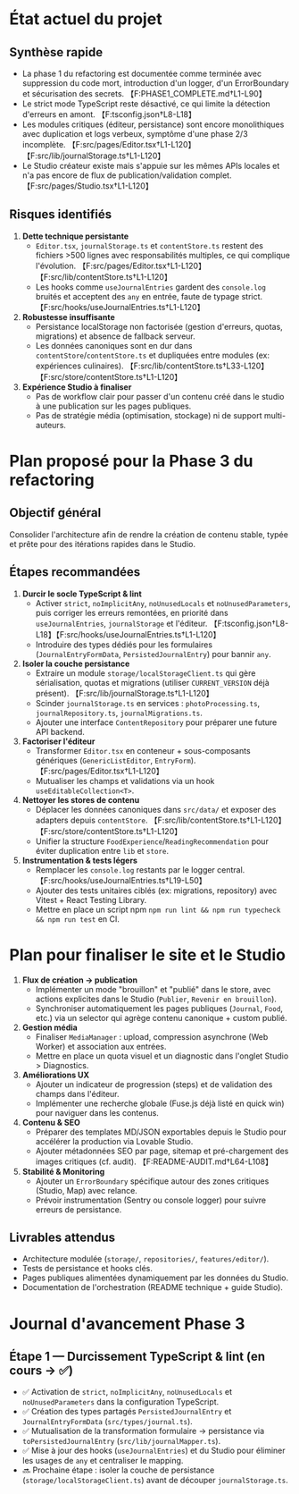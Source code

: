 # État actuel du projet

## Synthèse rapide
- La phase 1 du refactoring est documentée comme terminée avec suppression du code mort, introduction d'un logger, d'un ErrorBoundary et sécurisation des secrets. 【F:PHASE1_COMPLETE.md†L1-L90】
- Le strict mode TypeScript reste désactivé, ce qui limite la détection d'erreurs en amont. 【F:tsconfig.json†L8-L18】
- Les modules critiques (éditeur, persistance) sont encore monolithiques avec duplication et logs verbeux, symptôme d'une phase 2/3 incomplète. 【F:src/pages/Editor.tsx†L1-L120】【F:src/lib/journalStorage.ts†L1-L120】
- Le Studio créateur existe mais s'appuie sur les mêmes APIs locales et n'a pas encore de flux de publication/validation complet. 【F:src/pages/Studio.tsx†L1-L120】

## Risques identifiés
1. **Dette technique persistante**
   - `Editor.tsx`, `journalStorage.ts` et `contentStore.ts` restent des fichiers >500 lignes avec responsabilités multiples, ce qui complique l'évolution. 【F:src/pages/Editor.tsx†L1-L120】【F:src/lib/contentStore.ts†L1-L120】
   - Les hooks comme `useJournalEntries` gardent des `console.log` bruités et acceptent des `any` en entrée, faute de typage strict. 【F:src/hooks/useJournalEntries.ts†L1-L120】
2. **Robustesse insuffisante**
   - Persistance localStorage non factorisée (gestion d'erreurs, quotas, migrations) et absence de fallback serveur.
   - Les données canoniques sont en dur dans `contentStore`/`contentStore.ts` et dupliquées entre modules (ex: expériences culinaires). 【F:src/lib/contentStore.ts†L33-L120】【F:src/store/contentStore.ts†L1-L120】
3. **Expérience Studio à finaliser**
   - Pas de workflow clair pour passer d'un contenu créé dans le studio à une publication sur les pages publiques.
   - Pas de stratégie média (optimisation, stockage) ni de support multi-auteurs.

# Plan proposé pour la Phase 3 du refactoring

## Objectif général
Consolider l'architecture afin de rendre la création de contenu stable, typée et prête pour des itérations rapides dans le Studio.

## Étapes recommandées
1. **Durcir le socle TypeScript & lint**
   - Activer `strict`, `noImplicitAny`, `noUnusedLocals` et `noUnusedParameters`, puis corriger les erreurs remontées, en priorité dans `useJournalEntries`, `journalStorage` et l'éditeur. 【F:tsconfig.json†L8-L18】【F:src/hooks/useJournalEntries.ts†L1-L120】
   - Introduire des types dédiés pour les formulaires (`JournalEntryFormData`, `PersistedJournalEntry`) pour bannir `any`.
2. **Isoler la couche persistance**
   - Extraire un module `storage/localStorageClient.ts` qui gère sérialisation, quotas et migrations (utiliser `CURRENT_VERSION` déjà présent). 【F:src/lib/journalStorage.ts†L1-L120】
   - Scinder `journalStorage.ts` en services : `photoProcessing.ts`, `journalRepository.ts`, `journalMigrations.ts`.
   - Ajouter une interface `ContentRepository` pour préparer une future API backend.
3. **Factoriser l'éditeur**
   - Transformer `Editor.tsx` en conteneur + sous-composants génériques (`GenericListEditor`, `EntryForm`). 【F:src/pages/Editor.tsx†L1-L120】
   - Mutualiser les champs et validations via un hook `useEditableCollection<T>`.
4. **Nettoyer les stores de contenu**
   - Déplacer les données canoniques dans `src/data/` et exposer des adapters depuis `contentStore`. 【F:src/lib/contentStore.ts†L1-L120】【F:src/store/contentStore.ts†L1-L120】
   - Unifier la structure `FoodExperience`/`ReadingRecommendation` pour éviter duplication entre `lib` et `store`.
5. **Instrumentation & tests légers**
   - Remplacer les `console.log` restants par le logger central. 【F:src/hooks/useJournalEntries.ts†L19-L50】
   - Ajouter des tests unitaires ciblés (ex: migrations, repository) avec Vitest + React Testing Library.
   - Mettre en place un script npm `npm run lint && npm run typecheck && npm run test` en CI.

# Plan pour finaliser le site et le Studio

1. **Flux de création → publication**
   - Implémenter un mode "brouillon" et "publié" dans le store, avec actions explicites dans le Studio (`Publier`, `Revenir en brouillon`).
   - Synchroniser automatiquement les pages publiques (`Journal`, `Food`, etc.) via un selector qui agrège contenu canonique + custom publié.
2. **Gestion média**
   - Finaliser `MediaManager` : upload, compression asynchrone (Web Worker) et association aux entrées.
   - Mettre en place un quota visuel et un diagnostic dans l'onglet Studio > Diagnostics.
3. **Améliorations UX**
   - Ajouter un indicateur de progression (steps) et de validation des champs dans l'éditeur.
   - Implémenter une recherche globale (Fuse.js déjà listé en quick win) pour naviguer dans les contenus.
4. **Contenu & SEO**
   - Préparer des templates MD/JSON exportables depuis le Studio pour accélérer la production via Lovable Studio.
   - Ajouter métadonnées SEO par page, sitemap et pré-chargement des images critiques (cf. audit). 【F:README-AUDIT.md†L64-L108】
5. **Stabilité & Monitoring**
   - Ajouter un `ErrorBoundary` spécifique autour des zones critiques (Studio, Map) avec relance.
   - Prévoir instrumentation (Sentry ou console logger) pour suivre erreurs de persistance.

## Livrables attendus
- Architecture modulée (`storage/`, `repositories/`, `features/editor/`).
- Tests de persistance et hooks clés.
- Pages publiques alimentées dynamiquement par les données du Studio.
- Documentation de l'orchestration (README technique + guide Studio).

# Journal d'avancement Phase 3

## Étape 1 — Durcissement TypeScript & lint (en cours → ✅)
- ✅ Activation de `strict`, `noImplicitAny`, `noUnusedLocals` et `noUnusedParameters` dans la configuration TypeScript.
- ✅ Création des types partagés `PersistedJournalEntry` et `JournalEntryFormData` (`src/types/journal.ts`).
- ✅ Mutualisation de la transformation formulaire → persistance via `toPersistedJournalEntry` (`src/lib/journalMapper.ts`).
- ✅ Mise à jour des hooks (`useJournalEntries`) et du Studio pour éliminer les usages de `any` et centraliser le mapping.
- 🔜 Prochaine étape : isoler la couche de persistance (`storage/localStorageClient.ts`) avant de découper `journalStorage.ts`.
